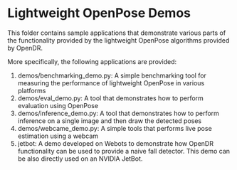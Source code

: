 # Lightweight OpenPose Demos

This folder contains sample applications that demonstrate various parts of the functionality provided by the lightweight OpenPose algorithms provided by OpenDR.

More specifically, the following applications are provided:

1. demos/benchmarking_demo.py: A simple benchmarking tool for measuring the performance of lightweight OpenPose in various platforms
2. demos/eval_demo.py: A tool that demonstrates how to perform evaluation using OpenPose
3. demos/inference_demo.py: A tool that demonstrates how to perform inference on a single image and then draw the detected poses
4. demos/webcame_demo.py: A simple tools that performs live pose estimation using a webcam
5. jetbot: A demo developed on Webots to demonstrate how OpenDR functionality can be used to provide a naive fall detector. This demo can be also directly used on an NVIDIA JetBot.
